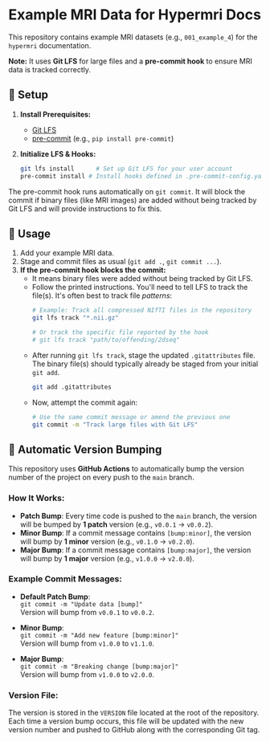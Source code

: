 # Example MRI Data for Hypermri Docs

This repository contains example MRI datasets (e.g., `001_example_4`) for the `hypermri` documentation.

**Note:** It uses **Git LFS** for large files and a **pre-commit hook** to ensure MRI data is tracked correctly.

## 🚀 Setup

1.  **Install Prerequisites:**
    * [Git LFS](https://git-lfs.github.com/)
    * [pre-commit](https://pre-commit.com/) (e.g., `pip install pre-commit`)

2.  **Initialize LFS & Hooks:**
    ```bash
    git lfs install      # Set up Git LFS for your user account
    pre-commit install # Install hooks defined in .pre-commit-config.yaml
    ```

The pre-commit hook runs automatically on `git commit`. It will block the commit if binary files (like MRI images) are added without being tracked by Git LFS and will provide instructions to fix this.

## 🎯 Usage

1.  Add your example MRI data.
2.  Stage and commit files as usual (`git add .`, `git commit ...`).
3.  **If the pre-commit hook blocks the commit:**
    * It means binary files were added without being tracked by Git LFS.
    * Follow the printed instructions. You'll need to tell LFS to track the file(s). It's often best to track file *patterns*:
      ```bash
      # Example: Track all compressed NIfTI files in the repository
      git lfs track "*.nii.gz"

      # Or track the specific file reported by the hook 
      # git lfs track "path/to/offending/2dseq"
      ```
    * After running `git lfs track`, stage the updated `.gitattributes` file. The binary file(s) should typically already be staged from your initial `git add`.
      ```bash
      git add .gitattributes
      ```
    * Now, attempt the commit again:
      ```bash
      # Use the same commit message or amend the previous one
      git commit -m "Track large files with Git LFS"
      ```

## 🚀 Automatic Version Bumping

This repository uses **GitHub Actions** to automatically bump the version number of the project on every push to the `main` branch.

### How It Works:
- **Patch Bump**: Every time code is pushed to the `main` branch, the version will be bumped by **1 patch** version (e.g., `v0.0.1` → `v0.0.2`).
- **Minor Bump**: If a commit message contains `[bump:minor]`, the version will bump by **1 minor** version (e.g., `v0.1.0` → `v0.2.0`).
- **Major Bump**: If a commit message contains `[bump:major]`, the version will bump by **1 major** version (e.g., `v1.0.0` → `v2.0.0`).

### Example Commit Messages:
- **Default Patch Bump**:  
  `git commit -m "Update data [bump]"`  
  Version will bump from `v0.0.1` to `v0.0.2`.
  
- **Minor Bump**:  
  `git commit -m "Add new feature [bump:minor]"`  
  Version will bump from `v1.0.0` to `v1.1.0`.
  
- **Major Bump**:  
  `git commit -m "Breaking change [bump:major]"`  
  Version will bump from `v1.0.0` to `v2.0.0`.

### Version File:
The version is stored in the `VERSION` file located at the root of the repository. Each time a version bump occurs, this file will be updated with the new version number and pushed to GitHub along with the corresponding Git tag.